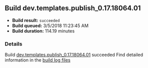 ## Build dev.templates.publish_0.17.18064.01
- **Build result:** `succeeded`
- **Build queued:** 3/5/2018 11:23:45 AM
- **Build duration:** 114.19 minutes
### Details
Build [dev.templates.publish_0.17.18064.01](https://winappstudio.visualstudio.com/web/build.aspx?pcguid=a4ef43be-68ce-4195-a619-079b4d9834c2&builduri=vstfs%3a%2f%2f%2fBuild%2fBuild%2f25195) succeeded
Find detailed information in the [build log files](https://uwpctdiags.blob.core.windows.net/buildlogs/dev.templates.publish_0.17.18064.01_logs.zip)
